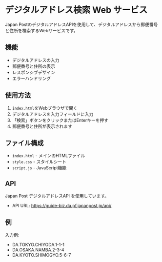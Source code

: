 # デジタルアドレス検索 Web サービス

Japan PostのデジタルアドレスAPIを使用して、デジタルアドレスから郵便番号と住所を検索するWebサービスです。

## 機能

- デジタルアドレスの入力
- 郵便番号と住所の表示
- レスポンシブデザイン
- エラーハンドリング

## 使用方法

1. `index.html`をWebブラウザで開く
2. デジタルアドレスを入力フィールドに入力
3. 「検索」ボタンをクリックまたはEnterキーを押す
4. 郵便番号と住所が表示されます

## ファイル構成

- `index.html` - メインのHTMLファイル
- `style.css` - スタイルシート
- `script.js` - JavaScript機能

## API

Japan Post デジタルアドレスAPI を使用しています。
- API URL: https://guide-biz.da.pf.japanpost.jp/api/

## 例

入力例:
- DA.TOKYO.CHIYODA.1-1-1
- DA.OSAKA.NAMBA.2-3-4
- DA.KYOTO.SHIMOGYO.5-6-7
